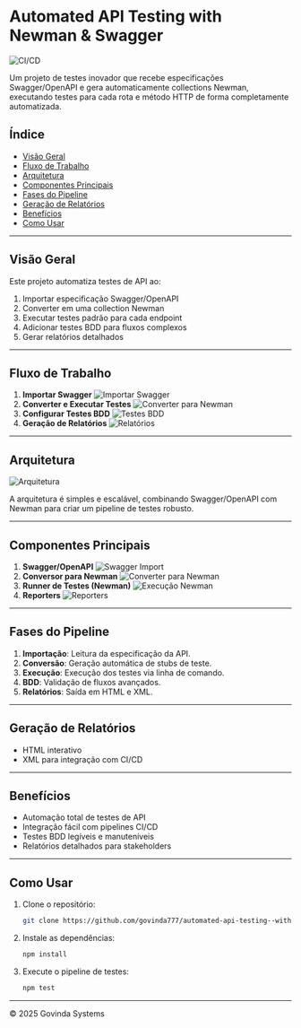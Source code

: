 # Automated API Testing with Newman & Swagger

![CI/CD](./1.png)

Um projeto de testes inovador que recebe especificações Swagger/OpenAPI e gera automaticamente collections Newman, executando testes para cada rota e método HTTP de forma completamente automatizada.

## Índice

- [Visão Geral](#visão-geral)
- [Fluxo de Trabalho](#fluxo-de-trabalho)
- [Arquitetura](#arquitetura)
- [Componentes Principais](#componentes-principais)
- [Fases do Pipeline](#fases-do-pipeline)
- [Geração de Relatórios](#geração-de-relatórios)
- [Benefícios](#benefícios)
- [Como Usar](#como-usar)

---

## Visão Geral

Este projeto automatiza testes de API ao:

1. Importar especificação Swagger/OpenAPI
2. Converter em uma collection Newman
3. Executar testes padrão para cada endpoint
4. Adicionar testes BDD para fluxos complexos
5. Gerar relatórios detalhados

---

## Fluxo de Trabalho

1. **Importar Swagger**
   ![Importar Swagger](./1.png)
2. **Converter e Executar Testes**
   ![Converter para Newman](./2.png)
3. **Configurar Testes BDD**
   ![Testes BDD](./3.png)
4. **Geração de Relatórios**
   ![Relatórios](./4.png)

---

## Arquitetura

![Arquitetura](./5.png)

A arquitetura é simples e escalável, combinando Swagger/OpenAPI com Newman para criar um pipeline de testes robusto.

---

## Componentes Principais

1. **Swagger/OpenAPI**
   ![Swagger Import](./6.png)
2. **Conversor para Newman**
   ![Converter para Newman](./7.png)
3. **Runner de Testes (Newman)**
   ![Execução Newman](./8.png)
4. **Reporters**
   ![Reporters](./9.png)

---

## Fases do Pipeline

1. **Importação**: Leitura da especificação da API.
2. **Conversão**: Geração automática de stubs de teste.
3. **Execução**: Execução dos testes via linha de comando.
4. **BDD**: Validação de fluxos avançados.
5. **Relatórios**: Saída em HTML e XML.

---

## Geração de Relatórios

- HTML interativo
- XML para integração com CI/CD

---

## Benefícios

- Automação total de testes de API
- Integração fácil com pipelines CI/CD
- Testes BDD legíveis e manuteníveis
- Relatórios detalhados para stakeholders

---

## Como Usar

1. Clone o repositório:
   ```bash
   git clone https://github.com/govinda777/automated-api-testing--with-newman--and-swagger.git
   ```
2. Instale as dependências:
   ```bash
   npm install
   ```
3. Execute o pipeline de testes:
   ```bash
   npm test
   ```

---

© 2025 Govinda Systems
